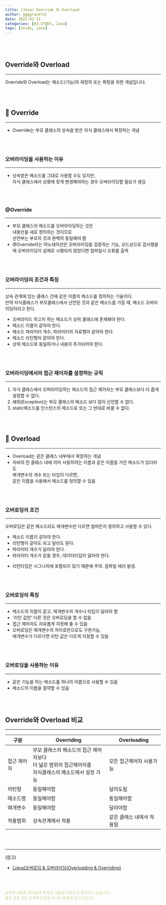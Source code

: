 ```yaml
---
title: /Java/ Override 와 Overload
author: ggggraceful
date: 2023-01-11
categories: [03.STUDY, Java]
tags: [study, java]
---
```


<br/>
<br/>

## Override와 Overload

---

Override와 Overload는 메소드(기능)의 재정의 또는 확장을 위한 개념입니다.

<br/>
<br/>

## 📌 Override

---

- Override는 부모 클래스의 상속을 받은 자식 클래스에서 확장하는 개념

<br/>
<br/>

### 오버라이딩을 사용하는 이유

---

- 상속받은 메소드를 그대로 사용할 수도 있지만,  
  자식 클래스에서 상황에 맞게 변경해야하는 경우 오버라이딩할 필요가 생김

<br/>
<br/>

### @Override

---

- 부모 클래스의 메소드를 오버라이딩하는 것은  
  내용만을 새로 정의하는 것이므로  
  선언부는 부모의 것과 완벽히 동일해야 함
- @Override라는 어노테이션은 오버라이딩을 검증하는 기능,
  코드상으로 검사했을 때 오버라이딩이 실제로 시행되지 않았다면 컴파일시 오류를 출력

<br/>
<br/>

### 오버라이딩의 조건과 특징

---

상속 관계에 있는 클래스 간에 같은 이름의 메소드를 정의하는 기술이다.  
만약 자식클래스가 부모클래스에서 선언된 것과 같은 메소드를 가질 때, 메소드 오버라이딩이라고 한다.

- 오버라이드 하고자 하는 메소드가 상위 클래스에 존재해야 한다.
- 메소드 이름이 같아야 한다.
- 메소드 파라미터 개수, 파라미터의 자료형이 같아야 한다.
- 메소드 리턴형이 같아야 한다.
- 상위 메소드와 동일하거나 내용이 추가되어야 한다.

<br/>
<br/>

### 오버라이딩에서의 접근 제어자를 설정하는 규칙

---

1. 자식 클래스에서 오버라이딩하는 메소드의 접근 제어자는 부모 클래스보다 더 좁게 설정할 수 없다.
2. 예외(Exception)는 부모 클래스의 메소드 보다 많이 선언할 수 없다.
3. static메소드를 인스턴스의 메소드로 또는 그 반대로 바꿀 수 없다.

<br/>
<br/>

## 📌 Overload

---

- Overload는 같은 클래스 내부에서 확장하는 개념
- 자바의 한 클래스 내에 이미 사용하려는 이름과 같은 이름을 가진 메소드가 있더라도  
  매개변수의 개수 또는 타입이 다르면,  
  같은 이름을 사용해서 메소드를 정의할 수 있음

<br/>
<br/>

### 오버로딩의 조건

---

오버로딩은 같은 메소드라도 매개변수만 다르면 얼마든지 정의하고 사용할 수 있다.

- 메소드 이름이 같아야 한다.
- 리턴형이 같아도 되고 달라도 된다.
- 파라미터 개수가 달라야 한다 .
- 파라미터 개수가 같을 경우, 데이터타입이 달라야 한다.
* 리턴타입은 시그니처에 포함되지 않기 때문에 주의. 컴파일 에러 발생.

<br/>
<br/>

### 오버로딩의 특징

---

- 메소드의 이름이 같고, 매개변수의 개수나 타입이 달라야 함
- '리턴 값만' 다른 것은 오버로딩을 할 수 없음
- 접근 제어자도 자유롭게 지정해 줄 수 있음
- 오버로딩은 매개변수의 차이로만으로도 구현가능,  
  매개변수가 다르다면 리턴 값은 다르게 지정할 수 있음

<br/>
<br/>

### 오버로딩을 사용하는 이유

---

- 같은 기능을 하는 메소드를 하나의 이름으로 사용할 수 있음
- 메소드의 이름을 절약할 수 있음

<br/>
<br/>

## Override와 Overload 비교

---

| 구분   | Overriding                                                          | Overloading   |
|------|---------------------------------------------------------------------|---------------|
| 접근 제어자 | 부모 클래스의 메소드의 접근 제어자보다<br/> 더 넓은 범위의 접근제어자를<br/>  자식클래스의 메소드에서 설정 가능 | 모든 접근제어자 사용가능 |
| 리턴형  | 동일해야함                                                               | 달라도됨          |
| 메소드명 | 동일해야함                                                               | 동일해야함         |
| 매개변수 | 동일해야함                                                               | 달라야함|
| 적용범위 | 상속관계에서 적용                                                           | 같은 클래스 내에서 적용됨|

<br/>
<br/>

---

(참고)

- [[Java]오버로딩 & 오버라이딩(Overloading & Overriding)](https://hyoje420.tistory.com/14)

<br/>
<br/>

<span style="font-size: 12px; color:  #cbce91"> 공부한 내용을 여러글과 책 읽은 내용을 바탕으로 정리하고 있습니다.</span>  
<span style="font-size: 12px; color:  #cbce91"> 좋은 글로 저의 공부에 도움을 주시는 분들께 감사드립니다. </span>

<!--

❤️면접예상질문 ❤️

-->
